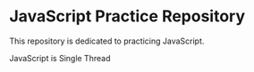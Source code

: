 # JavaScript Practice Repository

This repository is dedicated to practicing JavaScript.

JavaScript is Single Thread
